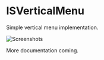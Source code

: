# ISVerticalMenu

Simple vertical menu implementation.

![Screenshots](https://github.com/thestakeholdercompany/ISVerticalMenuView/raw/master/isverticalmenu.png "Screenshot")

More documentation coming.
